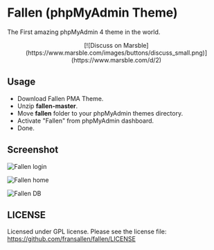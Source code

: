 # Fallen (phpMyAdmin Theme)

The First amazing phpMyAdmin 4 theme in the world.

<p align="center">[![Discuss on Marsble](https://www.marsble.com/images/buttons/discuss_small.png)](https://www.marsble.com/d/2)</p>

## Usage

* Download Fallen PMA Theme.
* Unzip **fallen-master**.
* Move **fallen** folder to your phpMyAdmin themes directory.
* Activate "Fallen" from phpMyAdmin dashboard.
* Done.

## Screenshot

![Fallen login](https://storage.googleapis.com/fransallencom.appspot.com/images/fallen-pma-3.png)

![Fallen home](https://storage.googleapis.com/fransallencom.appspot.com/images/fallen-pma.png)

![Fallen DB](https://storage.googleapis.com/fransallencom.appspot.com/images/fallen-pma-2.png)

## LICENSE

Licensed under GPL license. Please see the license file: https://github.com/fransallen/fallen/LICENSE
